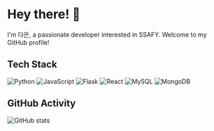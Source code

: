 <!-- 프로필 소개 -->
# Hey there! 👋
I'm 다은, a passionate developer interested in SSAFY. Welcome to my GitHub profile!

<!-- 기술 스택 -->
## Tech Stack
![Python](https://img.shields.io/badge/Python-3776AB?style=flat-square&logo=python&logoColor=white)
![JavaScript](https://img.shields.io/badge/JavaScript-F7DF1E?style=flat-square&logo=javascript&logoColor=black)
![Flask](https://img.shields.io/badge/Flask-000000?style=flat-square&logo=flask&logoColor=white)
![React](https://img.shields.io/badge/React-61DAFB?style=flat-square&logo=react&logoColor=black)
![MySQL](https://img.shields.io/badge/MySQL-4479A1?style=flat-square&logo=mysql&logoColor=white)
![MongoDB](https://img.shields.io/badge/MongoDB-47A248?style=flat-square&logo=mongodb&logoColor=white)

<!-- GitHub 활동 -->
## GitHub Activity
![GitHub stats](https://github-readme-stats.vercel.app/api?username=ssafyguy&show_icons=true&theme=radical)
